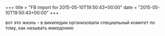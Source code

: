 +++
title = "FB import for 2015-05-10T19:50:43+00:00"
date = "2015-05-10T19:50:43+00:00"
+++

вот это жизнь - в википедии организовали специальный комитет по тому, как называть македонию


